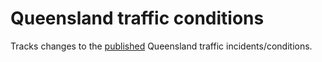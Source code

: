 # Queensland traffic conditions

Tracks changes to the [published](https://data.qldtraffic.qld.gov.au/events_v2.geojson) Queensland traffic incidents/conditions.
